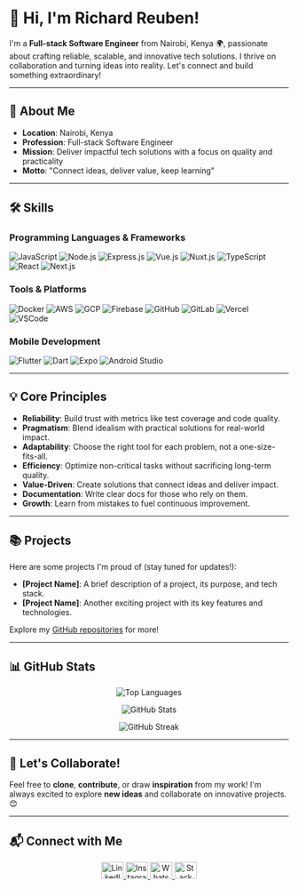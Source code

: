 # 👋 Hi, I'm Richard Reuben!

I'm a **Full-stack Software Engineer** from Nairobi, Kenya 🌍, passionate about crafting reliable, scalable, and innovative tech solutions. I thrive on collaboration and turning ideas into reality. Let's connect and build something extraordinary!

---

## 🚀 About Me

- **Location**: Nairobi, Kenya
- **Profession**: Full-stack Software Engineer
- **Mission**: Deliver impactful tech solutions with a focus on quality and practicality
- **Motto**: "Connect ideas, deliver value, keep learning"

---

## 🛠 Skills

### Programming Languages & Frameworks
![JavaScript](https://img.shields.io/badge/-JavaScript-EDD94B?logo=javascript&logoColor=white)
![Node.js](https://img.shields.io/badge/-Node.js-43853D?logo=node.js&logoColor=white)
![Express.js](https://img.shields.io/badge/-Express.js-404D59?logo=express&logoColor=white)
![Vue.js](https://img.shields.io/badge/-Vue.js-42b883?logo=vue.js&logoColor=white)
![Nuxt.js](https://img.shields.io/badge/-Nuxt.js-00C58E?logo=nuxtdotjs&logoColor=white)
![TypeScript](https://img.shields.io/badge/-TypeScript-3178C6?logo=typescript&logoColor=white)
![React](https://img.shields.io/badge/-React-61DAFB?logo=react&logoColor=white)
![Next.js](https://img.shields.io/badge/-Next.js-000000?logo=nextdotjs&logoColor=white)

### Tools & Platforms
![Docker](https://img.shields.io/badge/-Docker-2496ED?logo=docker&logoColor=white)
![AWS](https://img.shields.io/badge/-AWS-232F3E?logo=amazonaws&logoColor=white)
![GCP](https://img.shields.io/badge/-GCP-4285F4?logo=googlecloud&logoColor=white)
![Firebase](https://img.shields.io/badge/-Firebase-FFCA28?logo=firebase&logoColor=white)
![GitHub](https://img.shields.io/badge/-GitHub-181717?logo=github&logoColor=white)
![GitLab](https://img.shields.io/badge/-GitLab-FCA121?logo=gitlab&logoColor=white)
![Vercel](https://img.shields.io/badge/-Vercel-000000?logo=vercel&logoColor=white)
![VSCode](https://img.shields.io/badge/-VSCode-007ACC?logo=visualstudiocode&logoColor=white)

### Mobile Development
![Flutter](https://img.shields.io/badge/-Flutter-02569B?logo=flutter&logoColor=white)
![Dart](https://img.shields.io/badge/-Dart-0175C2?logo=dart&logoColor=white)
![Expo](https://img.shields.io/badge/-Expo-000020?logo=expo&logoColor=white)
![Android Studio](https://img.shields.io/badge/-Android%20Studio-3DDC84?logo=androidstudio&logoColor=white)

---

## 💡 Core Principles

- **Reliability**: Build trust with metrics like test coverage and code quality.
- **Pragmatism**: Blend idealism with practical solutions for real-world impact.
- **Adaptability**: Choose the right tool for each problem, not a one-size-fits-all.
- **Efficiency**: Optimize non-critical tasks without sacrificing long-term quality.
- **Value-Driven**: Create solutions that connect ideas and deliver impact.
- **Documentation**: Write clear docs for those who rely on them.
- **Growth**: Learn from mistakes to fuel continuous improvement.

---

## 📚 Projects

Here are some projects I'm proud of (stay tuned for updates!):
- **[Project Name]**: A brief description of a project, its purpose, and tech stack.
- **[Project Name]**: Another exciting project with its key features and technologies.

Explore my [GitHub repositories](https://github.com/RichardNzembei) for more!

---

## 📊 GitHub Stats

<p align="center">
  <img src="https://github-readme-stats.vercel.app/api/top-langs?username=RichardNzembei&show_icons=true&locale=en&layout=compact&theme=radical" alt="Top Languages" />
</p>
<p align="center">
  <img src="https://github-readme-stats.vercel.app/api?username=RichardNzembei&show_icons=true&locale=en&theme=radical" alt="GitHub Stats" />
</p>
<p align="center">
  <img src="https://github-readme-streak-stats.herokuapp.com/?user=RichardNzembei&theme=radical" alt="GitHub Streak" />
</p>

---

## 🤝 Let's Collaborate!

Feel free to **clone**, **contribute**, or draw **inspiration** from my work! I'm always excited to explore **new ideas** and collaborate on innovative projects. 😊

---

## 📬 Connect with Me

<p align="center">
  <a href="https://linkedin.com/in/Richard Reuben" target="_blank">
    <img src="https://raw.githubusercontent.com/rahuldkjain/github-profile-readme-generator/master/src/images/icons/Social/linked-in-alt.svg" alt="LinkedIn" height="30" width="40" />
  </a>
  <a href="https://www.instagram.com/reuben__rnzembei" target="_blank">
    <img src="https://raw.githubusercontent.com/rahuldkjain/github-profile-readme-generator/master/src/images/icons/Social/instagram.svg" alt="Instagram" height="30" width="40" />
  </a>
  <a href="https://wa.me/254740934445" target="_blank">
    <img src="https://raw.githubusercontent.com/rahuldkjain/github-profile-readme-generator/master/src/images/icons/Social/whatsapp.svg" alt="WhatsApp" height="30" width="40" />
  </a>
  <a href="https://stackoverflow.com/users/23212627/saint" target="_blank">
    <img src="https://stackoverflow.com/favicon.ico" alt="Stack Overflow" height="30" width="40" />
  </a>
</p>

